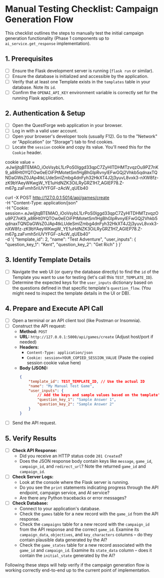 # Manual Testing Checklist: Campaign Generation Flow

This checklist outlines the steps to manually test the initial campaign generation functionality (Phase 1 components up to `ai_service.get_response` implementation).

## 1. Prerequisites

*   [ ] Ensure the Flask development server is running (`flask run` or similar).
*   [ ] Ensure the database is initialized and accessible by the application.
*   [ ] Verify that at least one Template exists in the `templates` table in your database. Note its `id`.
*   [ ] Confirm the `OPENAI_API_KEY` environment variable is correctly set for the running Flask application.

## 2. Authentication & Setup

*   [ ] Open the QuestForge web application in your browser.
*   [ ] Log in with a valid user account.
*   [ ] Open your browser's developer tools (usually F12). Go to the "Network" or "Application" (or "Storage") tab to find cookies.
*   [ ] Locate the `session` cookie and copy its value. You'll need this for the `Cookie` header.

cookie value = .eJwljjtqBTEMAO_iOoVsybL1LrPoS0Iggd33qpC7ZyHlTDHMTzvqzOu9PZ7nK9_a8RHt0YQTOw0eEOiFPtMotetSm1HgBhGlpRvnylEFwGQj2Vhkb5qdnaxTQNDaGWsZ0JAp4tkLUdeSmIZmbg4dnFyh32HkXT4J2j3yuvL8vxk3-nXW8fz-zK9bYAeyWKwgW_YE1uHdNZK3OiLRyGRZ1H7_AGIEP78.Z-m67g.zaFvmh5riUVYFGF-zAcW_qUEb40

curl -X POST http://127.0.0.1:5014/api/games/create \
  -H "Content-Type: application/json" \
  -H "Cookie: session=.eJwljjtqBTEMAO_iOoVsybL1LrPoS0Iggd33qpC7ZyHlTDHMTzvqzOu9PZ7nK9_a8RHt0YQTOw0eEOiFPtMotetSm1HgBhGlpRvnylEFwGQj2Vhkb5qdnaxTQNDaGWsZ0JAp4tkLUdeSmIZmbg4dnFyh32HkXT4J2j3yuvL8vxk3-nXW8fz-zK9bYAeyWKwgW_YE1uHdNZK3OiLRyGRZ1H7_AGIEP78.Z-m67g.zaFvmh5riUVYFGF-zAcW_qUEb40" \
  -d '{
    "template_id": 2,
    "name": "Test Adventure",
    "user_inputs": {
      "question_key_1": "Kent",
      "question_key_2": "Get Rich"
    }
  }'

## 3. Identify Template Details

*   [ ] Navigate the web UI (or query the database directly) to find the `id` of the Template you want to use for testing (let's call this `TEST_TEMPLATE_ID`).
*   [ ] Determine the expected keys for the `user_inputs` dictionary based on the questions defined in that specific template's `question_flow`. (You might need to inspect the template details in the UI or DB).

## 4. Prepare and Execute API Call

*   [ ] Open a terminal or an API client tool (like Postman or Insomnia).
*   [ ] Construct the API request:
    *   **Method:** `POST`
    *   **URL:** `http://127.0.0.1:5000/api/games/create` (Adjust host/port if needed)
    *   **Headers:**
        *   `Content-Type: application/json`
        *   `Cookie: session=YOUR_COPIED_SESSION_VALUE` (Paste the copied session cookie value here)
    *   **Body (JSON):**
        ```json
        {
            "template_id": TEST_TEMPLATE_ID, // Use the actual ID
            "name": "My Manual Test Game",
            "user_inputs": {
                // Add the keys and sample values based on the template's questions
                "question_key_1": "Sample Answer 1",
                "question_key_2": "Sample Answer 2"
            }
        }
        ```
*   [ ] Send the API request.

## 5. Verify Results

*   [ ] **Check API Response:**
    *   Did you receive an HTTP status code `201 Created`?
    *   Does the JSON response body contain keys like `message`, `game_id`, `campaign_id`, and `redirect_url`? Note the returned `game_id` and `campaign_id`.
*   [ ] **Check Server Logs:**
    *   Look at the console where the Flask server is running.
    *   Do you see the `print` statements indicating progress through the API endpoint, campaign service, and AI service?
    *   Are there any Python tracebacks or error messages?
*   [ ] **Check Database:**
    *   Connect to your application's database.
    *   Check the `games` table for a new record with the `game_id` from the API response.
    *   Check the `campaigns` table for a new record with the `campaign_id` from the API response and the correct `game_id`. Examine its `campaign_data`, `objectives`, and `key_characters` columns – do they contain plausible data generated by the AI?
    *   Check the `game_states` table for a new record associated with the `game_id` and `campaign_id`. Examine its `state_data` column – does it contain the `initial_state` generated by the AI?

Following these steps will help verify if the campaign generation flow is working correctly end-to-end up to the current point of implementation.
